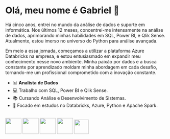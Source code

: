 # Olá, meu nome é Gabriel 👋

Há cinco anos, entrei no mundo da análise de dados e suporte em informática. Nos últimos 12 meses, concentrei-me intensamente na análise de dados, aprimorando minhas habilidades em SQL, Power BI, e Qlik Sense. Atualmente, estou imerso no universo do Python para análise avançada.

Em meio a essa jornada, começamos a utilizar a plataforma Azure Databricks na empresa, e estou entusiasmado em expandir meu conhecimento nesse novo ambiente. Minha paixão por dados e a busca constante por aprendizado moldam minha abordagem em cada desafio, tornando-me um profissional comprometido com a inovação constante.
</br>

- 📊 **Analista de Dados**
- 💻 Trabalho com SQL, Power BI e Qlik Sense.
- 📚 Cursando Análise e Desenvolvimento de Sistemas.
- 🚀 Focado em estudos no Databricks, Azure, Python e Apache Spark.
 </br>
<div display="inline">
  <img widht="50" height="50" src="https://upload.wikimedia.org/wikipedia/commons/8/87/Sql_data_base_with_logo.png"/>
  <img widht="50" height="50" src="https://upload.wikimedia.org/wikipedia/commons/c/cf/New_Power_BI_Logo.svg" />
  <img widht="50" height="50" src="https://upload.wikimedia.org/wikipedia/commons/6/63/Databricks_Logo.png" />
  <img widht="50" height="50" src="https://cdn.jsdelivr.net/gh/devicons/devicon/icons/python/python-original.svg" />
  <img widht="45" height="45" src="https://cdn.jsdelivr.net/gh/devicons/devicon/icons/azure/azure-original.svg" />

</div>
</br>
</br>
</br>
